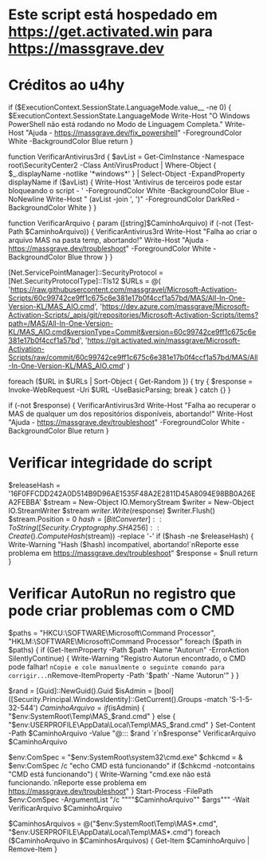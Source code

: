 # Este script está hospedado em https://get.activated.win para https://massgrave.dev
# Créditos ao u4hy

if ($ExecutionContext.SessionState.LanguageMode.value__ -ne 0) {
    $ExecutionContext.SessionState.LanguageMode
    Write-Host "O Windows PowerShell não está rodando no Modo de Linguagem Completa."
    Write-Host "Ajuda - https://massgrave.dev/fix_powershell" -ForegroundColor White -BackgroundColor Blue
    return
}

function VerificarAntivirus3rd {
    $avList = Get-CimInstance -Namespace root\SecurityCenter2 -Class AntiVirusProduct | Where-Object { $_.displayName -notlike '*windows*' } | Select-Object -ExpandProperty displayName
    if ($avList) {
        Write-Host 'Antivírus de terceiros pode estar bloqueando o script - ' -ForegroundColor White -BackgroundColor Blue -NoNewline
        Write-Host " $($avList -join ', ')" -ForegroundColor DarkRed -BackgroundColor White
    }
}

function VerificarArquivo { 
    param ([string]$CaminhoArquivo) 
    if (-not (Test-Path $CaminhoArquivo)) { 
        VerificarAntivirus3rd
        Write-Host "Falha ao criar o arquivo MAS na pasta temp, abortando!"
        Write-Host "Ajuda - https://massgrave.dev/troubleshoot" -ForegroundColor White -BackgroundColor Blue
        throw 
    } 
}

[Net.ServicePointManager]::SecurityProtocol = [Net.SecurityProtocolType]::Tls12
$URLs = @(
    'https://raw.githubusercontent.com/massgravel/Microsoft-Activation-Scripts/60c99742ce9ff1c675c6e381e17b0f4ccf1a57bd/MAS/All-In-One-Version-KL/MAS_AIO.cmd',
    'https://dev.azure.com/massgrave/Microsoft-Activation-Scripts/_apis/git/repositories/Microsoft-Activation-Scripts/items?path=/MAS/All-In-One-Version-KL/MAS_AIO.cmd&versionType=Commit&version=60c99742ce9ff1c675c6e381e17b0f4ccf1a57bd',
    'https://git.activated.win/massgrave/Microsoft-Activation-Scripts/raw/commit/60c99742ce9ff1c675c6e381e17b0f4ccf1a57bd/MAS/All-In-One-Version-KL/MAS_AIO.cmd'
)

foreach ($URL in $URLs | Sort-Object { Get-Random }) {
    try { $response = Invoke-WebRequest -Uri $URL -UseBasicParsing; break } catch {}
}

if (-not $response) {
    VerificarAntivirus3rd
    Write-Host "Falha ao recuperar o MAS de qualquer um dos repositórios disponíveis, abortando!"
    Write-Host "Ajuda - https://massgrave.dev/troubleshoot" -ForegroundColor White -BackgroundColor Blue
    return
}

# Verificar integridade do script
$releaseHash = '16F0FFCDD242A0D514B9D96AE1535F48A2E2811D45A8094E98BB0A26EA2FEBBA'
$stream = New-Object IO.MemoryStream
$writer = New-Object IO.StreamWriter $stream
$writer.Write($response)
$writer.Flush()
$stream.Position = 0
$hash = [BitConverter]::ToString([Security.Cryptography.SHA256]::Create().ComputeHash($stream)) -replace '-'
if ($hash -ne $releaseHash) {
    Write-Warning "Hash ($hash) incompatível, abortando!`nReporte esse problema em https://massgrave.dev/troubleshoot"
    $response = $null
    return
}

# Verificar AutoRun no registro que pode criar problemas com o CMD
$paths = "HKCU:\SOFTWARE\Microsoft\Command Processor", "HKLM:\SOFTWARE\Microsoft\Command Processor"
foreach ($path in $paths) { 
    if (Get-ItemProperty -Path $path -Name "Autorun" -ErrorAction SilentlyContinue) { 
        Write-Warning "Registro Autorun encontrado, o CMD pode falhar! `nCopie e cole manualmente o seguinte comando para corrigir...`nRemove-ItemProperty -Path '$path' -Name 'Autorun'"
    } 
}

$rand = [Guid]::NewGuid().Guid
$isAdmin = [bool]([Security.Principal.WindowsIdentity]::GetCurrent().Groups -match 'S-1-5-32-544')
$CaminhoArquivo = if ($isAdmin) { "$env:SystemRoot\Temp\MAS_$rand.cmd" } else { "$env:USERPROFILE\AppData\Local\Temp\MAS_$rand.cmd" }
Set-Content -Path $CaminhoArquivo -Value "@::: $rand `r`n$response"
VerificarArquivo $CaminhoArquivo

$env:ComSpec = "$env:SystemRoot\system32\cmd.exe"
$chkcmd = & $env:ComSpec /c "echo CMD está funcionando"
if ($chkcmd -notcontains "CMD está funcionando") {
    Write-Warning "cmd.exe não está funcionando.`nReporte esse problema em https://massgrave.dev/troubleshoot"
}
Start-Process -FilePath $env:ComSpec -ArgumentList "/c """"$CaminhoArquivo"" $args""" -Wait
VerificarArquivo $CaminhoArquivo

$CaminhosArquivos = @("$env:SystemRoot\Temp\MAS*.cmd", "$env:USERPROFILE\AppData\Local\Temp\MAS*.cmd")
foreach ($CaminhoArquivo in $CaminhosArquivos) { Get-Item $CaminhoArquivo | Remove-Item }
